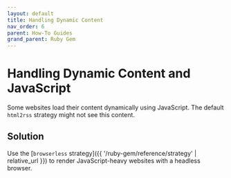```yaml
---
layout: default
title: Handling Dynamic Content
nav_order: 6
parent: How-To Guides
grand_parent: Ruby Gem
---
```


# Handling Dynamic Content and JavaScript

Some websites load their content dynamically using JavaScript. The default `html2rss` strategy might not see this content.

## Solution

Use the [`browserless` strategy]({{ '/ruby-gem/reference/strategy' | relative_url }}) to render JavaScript-heavy websites with a headless browser.
